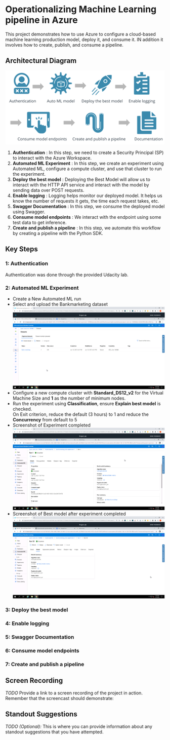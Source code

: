 # Operationalizing Machine Learning pipeline in Azure

This project demonstrates how to use Azure to configure a cloud-based machine learning production model, deploy it, and consume it. IN addition it involves how to create, publish, and consume a pipeline.

## Architectural Diagram
![alt Architectural Diagram](screenshots/ml-architecture.png)

1. **Authentication** : In this step, we need to create a Security Principal (SP) to interact with the Azure Workspace.
2. **Automated ML Experiment** : In this step, we create an experiment using Automated ML, configure a compute cluster, and use that cluster to run the experiment.
3. **Deploy the best model** : Deploying the Best Model will allow us to interact with the HTTP API service and interact with the model by sending data over POST requests.
4. **Enable logging** : Logging helps monitor our deployed model. It helps us know the number of requests it gets, the time each request takes, etc.
5. **Swagger Documentation** : In this step, we consume the deployed model using Swagger.
6. **Consume model endpoints** : We interact with the endpoint using some test data to get inference.
7. **Create and publish a pipeline** : In this step, we automate this workflow by creating a pipeline with the Python SDK. 

## Key Steps

### 1: Authentication
Authentication was done through the provided Udacity lab. 

### 2: Automated ML Experiment

  * Create a New Automated ML run
  * Select and upload the Bankmarketing dataset
   ![alt Architectural Diagram](screenshots/1-registered-datasets.png)
  * Configure a new compute cluster with **Standard_DS12_v2** for the Virtual Machine Size and **1** as the number of minimum nodes.
  * Run the experiment using **Classification**, ensure **Explain best model** is checked. <br> On Exit criterion, reduce the default (3 hours) to 1 and reduce the             **Concurrency** from default to 5
  * Screenshot of Experiment completed
    ![alt Experiment completed](screenshots/2-experiment-completed.png)
  * Screenshot of Best model after experiment completed
    ![alt Best model after experiment completed](screenshots/3-best-model-after-experiment-completed.png)

### 3: Deploy the best model

### 4: Enable logging

### 5: Swagger Documentation

### 6: Consume model endpoints

### 7: Create and publish a pipeline

## Screen Recording
*TODO* Provide a link to a screen recording of the project in action. Remember that the screencast should demonstrate:

## Standout Suggestions
*TODO (Optional):* This is where you can provide information about any standout suggestions that you have attempted.
